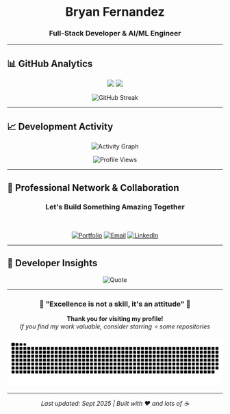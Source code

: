 <div align="center">

# Bryan Fernandez
### Full-Stack Developer & AI/ML Engineer



</div>

---

## 📊 GitHub Analytics

<div align="center">

<img height="200em" src="https://github-readme-stats.vercel.app/api?username=bryanfernandez-eng&show_icons=true&theme=react&include_all_commits=true&count_private=true&hide_border=true&bg_color=0D1117&title_color=58A6FF&text_color=C9D1D9&icon_color=58A6FF&custom_title=GitHub%20Performance"/>
<img height="200em" src="https://github-readme-stats.vercel.app/api/top-langs/?username=bryanfernandez-eng&layout=compact&langs_count=10&theme=react&hide_border=true&bg_color=0D1117&title_color=58A6FF&text_color=C9D1D9&custom_title=Technology%20Distribution"/>

</div>

<div align="center">

![GitHub Streak](https://github-readme-streak-stats.herokuapp.com/?user=bryanfernandez-eng&theme=react&hide_border=true&background=0D1117&stroke=58A6FF&ring=58A6FF&fire=FF6B6B&currStreakLabel=C9D1D9)

</div>

---

## 📈 Development Activity

<div align="center">

![Activity Graph](https://github-readme-activity-graph.vercel.app/graph?username=bryanfernandez-eng&theme=react-dark&hide_border=true&area=true&bg_color=0D1117&color=58A6FF&line=58A6FF&point=C9D1D9&custom_title=Annual%20Contribution%20Overview)

![Profile Views](https://komarev.com/ghpvc/?username=bryanfernandez-eng&color=58A6FF&style=for-the-badge&label=Profile+Views)

</div>

---

## 🤝 Professional Network & Collaboration

<div align="center">

### Let's Build Something Amazing Together


<br>

[![Portfolio](https://img.shields.io/badge/🌐_Professional_Portfolio-Visit_Website-FF5722?style=for-the-badge&logoColor=white)](https://bryan-fernandez.netlify.app/)
[![Email](https://img.shields.io/badge/📧_Business_Contact-Send_Email-D14836?style=for-the-badge&logoColor=white)](mailto:b305ryan123@gmail.com)
[![LinkedIn](https://img.shields.io/badge/💼_Professional_Network-Connect_on_LinkedIn-0077B5?style=for-the-badge&logoColor=white)](https://www.linkedin.com/in/YOUR-LINKEDIN-HANDLE)

</div>

---

## 💭 Developer Insights

<div align="center">

![Quote](https://quotes-github-readme.vercel.app/api?type=horizontal&theme=react)

</div>

---

<div align="center">

### 🌟 "Excellence is not a skill, it's an attitude" 🌟

**Thank you for visiting my profile!**  
*If you find my work valuable, consider starring ⭐ some repositories*

<img src="https://raw.githubusercontent.com/platane/snk/output/github-contribution-grid-snake-dark.svg" alt="Snake animation" />

---

*Last updated: Sept 2025 | Built with ❤️ and lots of ☕*

</div>
